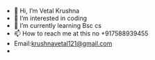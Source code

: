 - 👋 Hi, I’m Vetal Krushna
- 👀 I’m interested in coding
- 🌱 I’m currently learning Bsc cs
- 📫 How to reach me at this no +917588939455
-    Email:krushnavetal121@gmail.com
-                       
  

<!---
VetalKrushna/VetalKrushna is a ✨ special ✨ repository because its `README.md` (this file) appears on your GitHub profile.
You can click the Preview link to take a look at your changes.
--->
